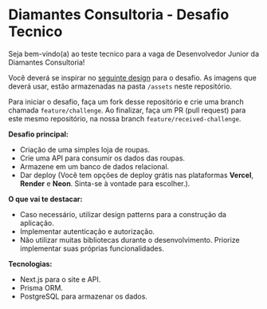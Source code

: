 # Diamantes Consultoria - Desafio Tecnico

Seja bem-vindo(a) ao teste tecnico para a vaga de Desenvolvedor Junior da Diamantes Consultoria!

Você deverá se inspirar no [seguinte design](https://www.figma.com/design/Mv9ZgtpeUAHDVJ2SbRi74E/Desafio-t%C3%A9cnico---Diamantes-Consultoria?node-id=1-296) para o desafio.
As imagens que deverá usar, estão armazenadas na pasta ```/assets``` neste repositório.

Para iniciar o desafio, faça um fork desse repositório e crie uma branch chamada ```feature/challenge```. Ao finalizar, faça um PR (pull request) para este mesmo repositório, na nossa branch ```feature/received-challenge```.

**Desafio principal:**
- Criação de uma simples loja de roupas.
- Crie uma API para consumir os dados das roupas.
- Armazene em um banco de dados relacional.
- Dar deploy (Você tem opções de deploy grátis nas plataformas **Vercel**, **Render** e **Neon**. Sinta-se à vontade para escolher.).

**O que vai te destacar:**
- Caso necessário, utilizar design patterns para a construção da aplicação.
- Implementar autenticação e autorização.
- Não utilizar muitas bibliotecas durante o desenvolvimento. Priorize implementar suas próprias funcionalidades.

**Tecnologias:**
- Next.js para o site e API.
- Prisma ORM.
- PostgreSQL para armazenar os dados.
